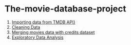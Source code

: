 # The-movie-database-project

1. [Importing data from TMDB API}](https://github.com/rohanj98/The-movie-database-project/blob/main/01_Importing_API_JSON_Movies.ipynb)
2. [Cleaning Data](https://github.com/rohanj98/The-movie-database-project/blob/main/02_Cleaning_Data_Movies.ipynb)
3. [Merging movies data with credits dataset](https://github.com/rohanj98/The-movie-database-project/blob/main/03_Merging_Movies.ipynb)
4. [Exploratory Data Analysis](https://github.com/rohanj98/The-movie-database-project/blob/main/04_Explanatory_Analysis_Movies.ipynb)
